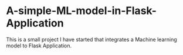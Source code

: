 # A-simple-ML-model-in-Flask-Application
This is a small project I have started that integrates a Machine learning model to Flask Application. 
